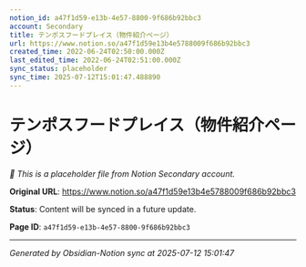 ```yaml
---
notion_id: a47f1d59-e13b-4e57-8800-9f686b92bbc3
account: Secondary
title: テンポスフードプレイス（物件紹介ページ）
url: https://www.notion.so/a47f1d59e13b4e5788009f686b92bbc3
created_time: 2022-06-24T02:50:00.000Z
last_edited_time: 2022-06-24T02:51:00.000Z
sync_status: placeholder
sync_time: 2025-07-12T15:01:47.488890
---
```


# テンポスフードプレイス（物件紹介ページ）

*🔄 This is a placeholder file from Notion Secondary account.*

**Original URL**: https://www.notion.so/a47f1d59e13b4e5788009f686b92bbc3

**Status**: Content will be synced in a future update.

**Page ID**: `a47f1d59-e13b-4e57-8800-9f686b92bbc3`

---

*Generated by Obsidian-Notion sync at 2025-07-12 15:01:47*
